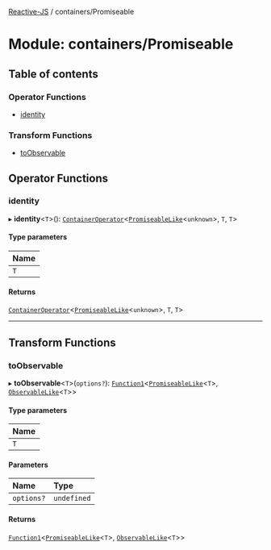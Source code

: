 [Reactive-JS](../README.md) / containers/Promiseable

# Module: containers/Promiseable

## Table of contents

### Operator Functions

- [identity](containers_Promiseable.md#identity)

### Transform Functions

- [toObservable](containers_Promiseable.md#toobservable)

## Operator Functions

### identity

▸ **identity**<`T`\>(): [`ContainerOperator`](containers.md#containeroperator)<[`PromiseableLike`](../interfaces/containers.PromiseableLike.md)<`unknown`\>, `T`, `T`\>

#### Type parameters

| Name |
| :------ |
| `T` |

#### Returns

[`ContainerOperator`](containers.md#containeroperator)<[`PromiseableLike`](../interfaces/containers.PromiseableLike.md)<`unknown`\>, `T`, `T`\>

___

## Transform Functions

### toObservable

▸ **toObservable**<`T`\>(`options?`): [`Function1`](functions.md#function1)<[`PromiseableLike`](../interfaces/containers.PromiseableLike.md)<`T`\>, [`ObservableLike`](../interfaces/rx.ObservableLike.md)<`T`\>\>

#### Type parameters

| Name |
| :------ |
| `T` |

#### Parameters

| Name | Type |
| :------ | :------ |
| `options?` | `undefined` |

#### Returns

[`Function1`](functions.md#function1)<[`PromiseableLike`](../interfaces/containers.PromiseableLike.md)<`T`\>, [`ObservableLike`](../interfaces/rx.ObservableLike.md)<`T`\>\>
